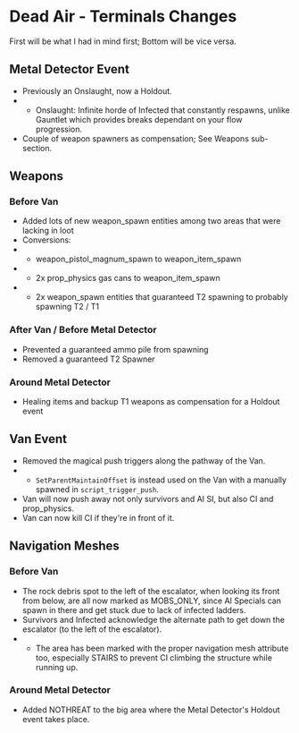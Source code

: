 # Dead Air - Terminals Changes
First will be what I had in mind first; Bottom will be vice versa.
## Metal Detector Event
- Previously an Onslaught, now a Holdout.
- - Onslaught: Infinite horde of Infected that constantly respawns, unlike Gauntlet which provides breaks dependant on your flow progression.
- Couple of weapon spawners as compensation; See Weapons sub-section.

## Weapons
### Before Van
- Added lots of new weapon_spawn entities among two areas that were lacking in loot  
- Conversions:
- - weapon_pistol_magnum_spawn to weapon_item_spawn  
- - 2x prop_physics gas cans to weapon_item_spawn  
- - 2x weapon_spawn entities that guaranteed T2 spawning to probably spawning T2 / T1  
### After Van / Before Metal Detector
- Prevented a guaranteed ammo pile from spawning  
- Removed a guaranteed T2 Spawner  
### Around Metal Detector
- Healing items and backup T1 weapons as compensation for a Holdout event  

## Van Event
- Removed the magical push triggers along the pathway of the Van.
- - `SetParentMaintainOffset` is instead used on the Van with a manually spawned in `script_trigger_push`.
- Van will now push away not only survivors and AI SI, but also CI and prop_physics.
- Van can now kill CI if they're in front of it.

## Navigation Meshes
### Before Van
- The rock debris spot to the left of the escalator, when looking its front from below, are all now marked as MOBS_ONLY, since AI Specials can spawn in there and get stuck due to lack of infected ladders.
- Survivors and Infected acknowledge the alternate path to get down the escalator (to the left of the escalator).
- - The area has been marked with the proper navigation mesh attribute too, especially STAIRS to prevent CI climbing the structure while running up.
### Around Metal Detector
- Added NOTHREAT to the big area where the Metal Detector's Holdout event takes place.
